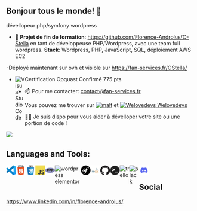 <!--### Hi there 👋-->

## Bonjour tous le monde! 👋

dévellopeur php/symfony wordpress

- 📌 **Projet de fin de formation**: https://github.com/Florence-Androlus/O-Stella en tant de développeuse PHP/Wordpress, avec une team full wordpress.
**Stack**: Wordpress, PHP, JavaScript, SQL, déploiement AWS EC2 

-Déployé maintenant sur ovh et visible sur https://fan-services.fr/OStella/

- Certification Opquast Confirmé 775 pts <img align="left" alt="Visual Studio Code" width="26px" src="https://res.cloudinary.com/opquast/image/upload/w_150/v2/badges/MQW-V4-2020/fr/SVG/badge_confirme.svg"/>

- 📫 Pour me contacter: contact@fan-services.fr

Vous pouvez me trouver sur <a href="https://www.malt.fr/"><img alt="malt" width="46px" src="https://dam.malt.com/rebranding2020/malt-logo/malt-red"/></a> et <a href="https://welovedevs.com/" ><img alt="Welovedevs" width="26px" src="https://welovedevs.com/wp-content/uploads/2019/12/logo-menu-welovedevs-220bad.svg"/> Welovedevs </a>

👨‍💼 Je suis dispo pour vous aider à dévelloper votre site ou une portion de code ! 

<img src ="https://www.fan-services.fr/wp-content/uploads/2021/06/giphy.gif">

## Languages and Tools:

<img align="left" alt="Visual Studio Code" width="26px" src="https://raw.githubusercontent.com/github/explore/80688e429a7d4ef2fca1e82350fe8e3517d3494d/topics/visual-studio-code/visual-studio-code.png" />
<img align="left" alt="HTML5" width="26px" src="https://raw.githubusercontent.com/github/explore/80688e429a7d4ef2fca1e82350fe8e3517d3494d/topics/html/html.png" />
<img align="left" alt="CSS3" width="26px" src="https://raw.githubusercontent.com/github/explore/80688e429a7d4ef2fca1e82350fe8e3517d3494d/topics/css/css.png" />
<img align="left" alt="JavaScript" width="26px" src="https://raw.githubusercontent.com/github/explore/80688e429a7d4ef2fca1e82350fe8e3517d3494d/topics/javascript/javascript.png" />
<img align="left" alt="Php" width="26px" src="https://raw.githubusercontent.com/github/explore/80688e429a7d4ef2fca1e82350fe8e3517d3494d/topics/php/php.png" />
<img align="left" alt="wordpress elementor" width="70px" src="https://cdn.9heaven.in/wp-content/uploads/2022/01/WP-Elementor-2.png"/>
<img align="left" alt="symphony" width="26px" src="https://raw.githubusercontent.com/github/explore/80688e429a7d4ef2fca1e82350fe8e3517d3494d/topics/symfony/symfony.png" />
<img align="left" alt="MySQL" width="26px" src="https://raw.githubusercontent.com/github/explore/80688e429a7d4ef2fca1e82350fe8e3517d3494d/topics/mysql/mysql.png" />
<img align="left" alt="GitHub" width="26px" src="https://raw.githubusercontent.com/github/explore/78df643247d429f6cc873026c0622819ad797942/topics/github/github.png" />
<img align="left" alt="Terminal" width="26px" src="https://raw.githubusercontent.com/github/explore/80688e429a7d4ef2fca1e82350fe8e3517d3494d/topics/terminal/terminal.png" />
<img align="left" alt="trello" width="26px" src="https://cdn.leadfox.co/upload/7/apps-trello-icon.png" />
<img align="left" alt="slack" width="26px" src="https://cdn.freebiesupply.com/logos/thumbs/2x/slack-1-logo.png" />
<img align="left" alt="discord" width="26px" src="https://raw.githubusercontent.com/github/explore/80688e429a7d4ef2fca1e82350fe8e3517d3494d/topics/discord/discord.png" />

<br>

## Social 
https://www.linkedin.com/in/florence-androlus/

<!--
**Loic-Jouhans/Loic-Jouhans** is a ✨ _special_ ✨ repository because its `README.md` (this file) appears on your GitHub profile.
Here are some ideas to get you started:
- 🔭 I’m currently working on ...
- 🌱 I’m currently learning ...
- 👯 I’m looking to collaborate on ...
- 🤔 I’m looking for help with ...
- 💬 Ask me about ...
- 📫 How to reach me: ...
- 😄 Pronouns: ...
- ⚡ Fun fact: ...
-->
